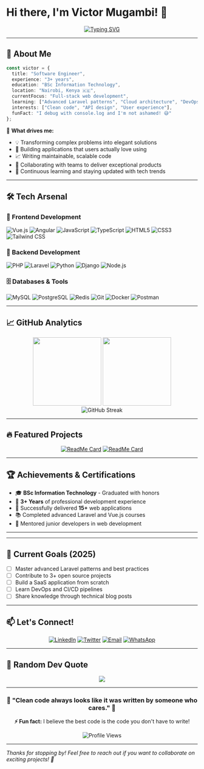 # Hi there, I'm Victor Mugambi! 👋

<div align="center">
  
  [![Typing SVG](https://readme-typing-svg.herokuapp.com?font=Fira+Code&pause=1000&color=36BCF7&center=true&vCenter=true&width=600&lines=Software+Engineer+%7C+3%2B+Years+Experience;Building+Scalable+Web+Applications;Always+Learning+New+Technologies;PHP+%7C+Laravel+%7C+Vue.js+%7C+Angular)](https://git.io/typing-svg)
  
</div>

---

## 🚀 About Me

```typescript
const victor = {
  title: "Software Engineer",
  experience: "3+ years",
  education: "BSc Information Technology",
  location: "Nairobi, Kenya 🇰🇪",
  currentFocus: "Full-stack web development",
  learning: ["Advanced Laravel patterns", "Cloud architecture", "DevOps"],
  interests: ["Clean code", "API design", "User experience"],
  funFact: "I debug with console.log and I'm not ashamed! 😅"
};
```

🎯 **What drives me:**
- 💡 Transforming complex problems into elegant solutions
- 🔧 Building applications that users actually love using  
- 📈 Writing maintainable, scalable code
- 🤝 Collaborating with teams to deliver exceptional products
- 🌱 Continuous learning and staying updated with tech trends

---

## 🛠️ Tech Arsenal

### 🎨 Frontend Development
![Vue.js](https://img.shields.io/badge/Vue.js-35495E?style=for-the-badge&logo=vue.js&logoColor=4FC08D)
![Angular](https://img.shields.io/badge/Angular-DD0031?style=for-the-badge&logo=angular&logoColor=white)
![JavaScript](https://img.shields.io/badge/JavaScript-F7DF1E?style=for-the-badge&logo=javascript&logoColor=black)
![TypeScript](https://img.shields.io/badge/TypeScript-007ACC?style=for-the-badge&logo=typescript&logoColor=white)
![HTML5](https://img.shields.io/badge/HTML5-E34F26?style=for-the-badge&logo=html5&logoColor=white)
![CSS3](https://img.shields.io/badge/CSS3-1572B6?style=for-the-badge&logo=css3&logoColor=white)
![Tailwind CSS](https://img.shields.io/badge/Tailwind_CSS-38B2AC?style=for-the-badge&logo=tailwind-css&logoColor=white)

### 🚀 Backend Development
![PHP](https://img.shields.io/badge/PHP-777BB4?style=for-the-badge&logo=php&logoColor=white)
![Laravel](https://img.shields.io/badge/Laravel-FF2D20?style=for-the-badge&logo=laravel&logoColor=white)
![Python](https://img.shields.io/badge/Python-3776AB?style=for-the-badge&logo=python&logoColor=white)
![Django](https://img.shields.io/badge/Django-092E20?style=for-the-badge&logo=django&logoColor=white)
![Node.js](https://img.shields.io/badge/Node.js-43853D?style=for-the-badge&logo=node.js&logoColor=white)

### 🗄️ Databases & Tools
![MySQL](https://img.shields.io/badge/MySQL-005C84?style=for-the-badge&logo=mysql&logoColor=white)
![PostgreSQL](https://img.shields.io/badge/PostgreSQL-316192?style=for-the-badge&logo=postgresql&logoColor=white)
![Redis](https://img.shields.io/badge/Redis-DC382D?style=for-the-badge&logo=redis&logoColor=white)
![Git](https://img.shields.io/badge/Git-F05032?style=for-the-badge&logo=git&logoColor=white)
![Docker](https://img.shields.io/badge/Docker-2496ED?style=for-the-badge&logo=docker&logoColor=white)
![Postman](https://img.shields.io/badge/Postman-FF6C37?style=for-the-badge&logo=postman&logoColor=white)

---

## 📈 GitHub Analytics

<div align="center">
  <img height="180em" src="https://github-readme-stats.vercel.app/api?username=mugambi-victor&show_icons=true&theme=tokyonight&include_all_commits=true&count_private=true"/>
  <img height="180em" src="https://github-readme-stats.vercel.app/api/top-langs/?username=mugambi-victor&layout=compact&langs_count=8&theme=tokyonight"/>
</div>

<div align="center">
  <img src="https://github-readme-streak-stats.herokuapp.com/?user=mugambi-victor&theme=tokyonight" alt="GitHub Streak"/>
</div>

---

## 🔥 Featured Projects

<div align="center">
  
[![ReadMe Card](https://github-readme-stats.vercel.app/api/pin/?username=mugambi-victor&repo=simple-shell&theme=tokyonight)](https://github.com/mugambi-victor/simple_shell)
[![ReadMe Card](https://github-readme-stats.vercel.app/api/pin/?username=mugambi-victor&repo=project-name-2&theme=tokyonight)](https://github.com/mugambi-victor/project-name-2)

</div>

---

## 🏆 Achievements & Certifications

- 🎓 **BSc Information Technology** - Graduated with honors
- 💼 **3+ Years** of professional development experience
- 🌟 Successfully delivered **15+** web applications
- 📚 Completed advanced Laravel and Vue.js courses
- 🤝 Mentored junior developers in web development

---


---

## 🎯 Current Goals (2025)

- [ ] Master advanced Laravel patterns and best practices
- [ ] Contribute to 3+ open source projects
- [ ] Build a SaaS application from scratch
- [ ] Learn DevOps and CI/CD pipelines
- [ ] Share knowledge through technical blog posts

---

## 📫 Let's Connect!

<div align="center">
  
[![LinkedIn](https://img.shields.io/badge/LinkedIn-0077B5?style=for-the-badge&logo=linkedin&logoColor=white)](https://www.linkedin.com/in/victor-mugambi-18bb87203/)
[![Twitter](https://img.shields.io/badge/Twitter-1DA1F2?style=for-the-badge&logo=twitter&logoColor=white)](https://x.com/MMugambi87239)
[![Email](https://img.shields.io/badge/Email-D14836?style=for-the-badge&logo=gmail&logoColor=white)](mailto:victormmugambi@gmail.com)
[![WhatsApp](https://img.shields.io/badge/WhatsApp-25D366?style=for-the-badge&logo=whatsapp&logoColor=white)](https://wa.me/+254740843795)

</div>

---

## 💭 Random Dev Quote

<div align="center">
  
![](https://quotes-github-readme.vercel.app/api?type=horizontal&theme=tokyonight)

</div>

---

<div align="center">
  
### 🌟 "Clean code always looks like it was written by someone who cares." 🌟

**⚡ Fun fact:** I believe the best code is the code you don't have to write!

![Profile Views](https://komarev.com/ghpvc/?username=mugambi-victor&color=blueviolet&style=for-the-badge)

</div>

---

*Thanks for stopping by! Feel free to reach out if you want to collaborate on exciting projects! 🚀*
